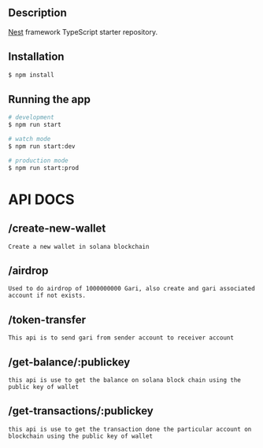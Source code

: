 
## Description

[Nest](https://github.com/nestjs/nest) framework TypeScript starter repository.

## Installation

```bash
$ npm install
```

## Running the app

```bash
# development
$ npm run start

# watch mode
$ npm run start:dev

# production mode
$ npm run start:prod
```


# API DOCS
## /create-new-wallet
```
Create a new wallet in solana blockchain
 ```
## /airdrop
```
Used to do airdrop of 1000000000 Gari, also create and gari associated account if not exists.
```
## /token-transfer
```
This api is to send gari from sender account to receiver account
```
## /get-balance/:publickey
```
this api is use to get the balance on solana block chain using the public key of wallet
```
## /get-transactions/:publickey
```
this api is use to get the transaction done the particular account on blockchain using the public key of wallet
```